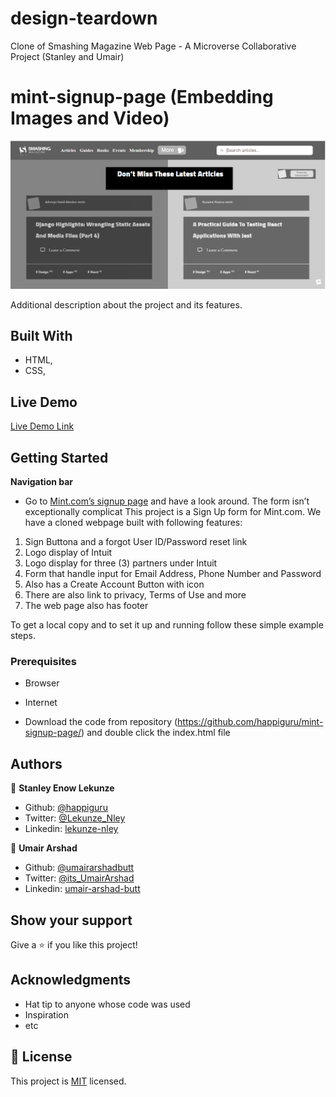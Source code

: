 # design-teardown
Clone of Smashing Magazine Web Page - A Microverse Collaborative Project (Stanley and Umair)
# mint-signup-page (Embedding Images and Video)

![screenshot](app_screenshot.png)

Additional description about the project and its features.

## Built With

- HTML,
- CSS,

## Live Demo

[Live Demo Link](https://rawcdn.githack.com/happiguru/mint-signup-page/855e970b97e526b922bac5771130a61339996c91/index.html)
<!-- [Live Demo Link - Umair](https://umairarshadbutt.github.io/Youtube_Home_Page/) -->


## Getting Started

**Navigation bar**
- Go to [Mint.com’s signup page](https://mint.intuit.com/login.event?task=S) and have a look around. The form isn’t exceptionally complicat
This project is a Sign Up form for Mint.com.
We have a cloned webpage built with following features:

1. Sign Buttona and a forgot User ID/Password reset link
2. Logo display of Intuit
3. Logo display for three (3) partners under Intuit
4. Form that handle input for Email Address, Phone Number and Password
5. Also has a Create Account Button with icon
6. There are also link to privacy, Terms of Use and more
7. The web page also has footer


To get a local copy  and to set it up and running follow these simple example steps.

### Prerequisites

- Browser
- Internet

- Download the code from repository (https://github.com/happiguru/mint-signup-page/) and double click the index.html file


## Authors

👤 **Stanley Enow Lekunze**

- Github: [@happiguru](https://github.com/happiguru)
- Twitter: [@Lekunze_Nley](https://twitter.com/Lekunze_Nley)
- Linkedin: [lekunze-nley](https://www.linkedin.com/in/lekunze-nley/)

👤 **Umair Arshad**

- Github: [@umairarshadbutt](https://github.com/umairarshadbutt)
- Twitter: [@its_UmairArshad](https://twitter.com/its_UmairArshad)
- Linkedin: [umair-arshad-butt](https://www.linkedin.com/in/umair-arshad-butt/)



## Show your support

Give a ⭐️ if you like this project!

## Acknowledgments

- Hat tip to anyone whose code was used
- Inspiration
- etc

## 📝 License

This project is [MIT](LICENSE) licensed.